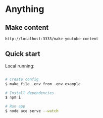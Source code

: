 # Anything

## Make content
```
http://localhost:3333/make-youtube-content
```

## Quick start
Local running:
```sh

# Create config
$ make file .env from .env.example

# Install dependencies
$ npm i

# Run app
$ node ace serve --watch
```